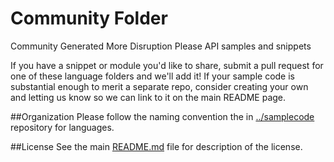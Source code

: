 Community Folder
===

Community Generated More Disruption Please API samples and snippets

If you have a snippet or module you'd like to share, submit a pull request for one of these language folders and we'll add it! If your sample code is substantial enough to merit a separate repo, consider creating your own and letting us know so we can link to it on the main README page.

##Organization
Please follow the naming convention the in [../samplecode](https://github.com/athenahealth/mdp/tree/master/samplecode) repository for languages.

##License
See the main [README.md](https://github.com/athenahealth/mdp/blob/master/README.md) file for description of the license.